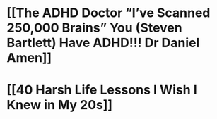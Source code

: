 # [[The ADHD Doctor “I’ve Scanned 250,000 Brains” You (Steven Bartlett) Have ADHD!!! Dr Daniel Amen]]
#  [[40 Harsh Life Lessons I Wish I Knew in My 20s]]